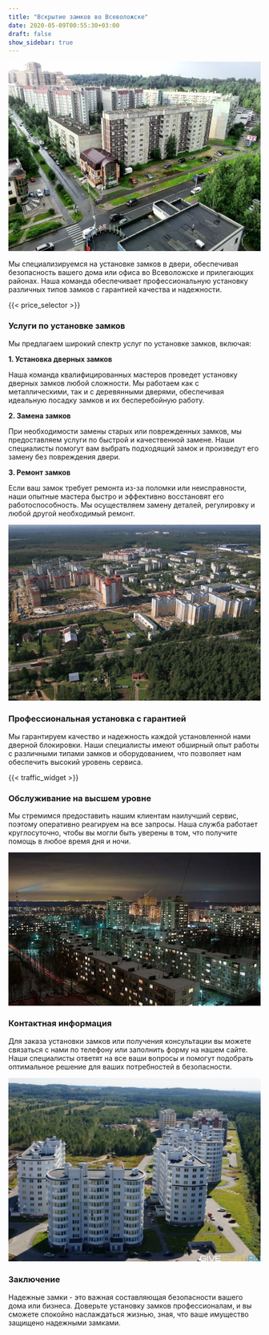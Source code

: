 ```yaml
---
title: "Вскрытие замков во Всеволожске"
date: 2020-05-09T00:55:30+03:00
draft: false
show_sidebar: true
---
```


![Установка замков во Всеволожске](Vsevolojsk1.jpg)

Мы специализируемся на установке замков в двери, обеспечивая безопасность вашего дома или офиса во Всеволожске и прилегающих районах. Наша команда обеспечивает профессиональную установку различных типов замков с гарантией качества и надежности.

{{< price_selector >}}

### Услуги по установке замков

Мы предлагаем широкий спектр услуг по установке замков, включая:

**1. Установка дверных замков**

Наша команда квалифицированных мастеров проведет установку дверных замков любой сложности. Мы работаем как с металлическими, так и с деревянными дверями, обеспечивая идеальную посадку замков и их бесперебойную работу.

**2. Замена замков**

При необходимости замены старых или поврежденных замков, мы предоставляем услуги по быстрой и качественной замене. Наши специалисты помогут вам выбрать подходящий замок и произведут его замену без повреждения двери.

**3. Ремонт замков**

Если ваш замок требует ремонта из-за поломки или неисправности, наши опытные мастера быстро и эффективно восстановят его работоспособность. Мы осуществляем замену деталей, регулировку и любой другой необходимый ремонт.

![Установка замков во Всеволожске](Vsevolojsk2.jpg)

### Профессиональная установка с гарантией

Мы гарантируем качество и надежность каждой установленной нами дверной блокировки. Наши специалисты имеют обширный опыт работы с различными типами замков и оборудованием, что позволяет нам обеспечить высокий уровень сервиса.

{{< traffic_widget >}}

### Обслуживание на высшем уровне

Мы стремимся предоставить нашим клиентам наилучший сервис, поэтому оперативно реагируем на все запросы. Наша служба работает круглосуточно, чтобы вы могли быть уверены в том, что получите помощь в любое время дня и ночи.

![Установка замков во Всеволожске](Vsevolojsk3.jpg)

### Контактная информация

Для заказа установки замков или получения консультации вы можете связаться с нами по телефону или заполнить форму на нашем сайте. Наши специалисты ответят на все ваши вопросы и помогут подобрать оптимальное решение для ваших потребностей в безопасности.

![Установка замков во Всеволожске](Vsevolojsk4.jpg)

### Заключение

Надежные замки - это важная составляющая безопасности вашего дома или бизнеса. Доверьте установку замков профессионалам, и вы сможете спокойно наслаждаться жизнью, зная, что ваше имущество защищено надежными замками.